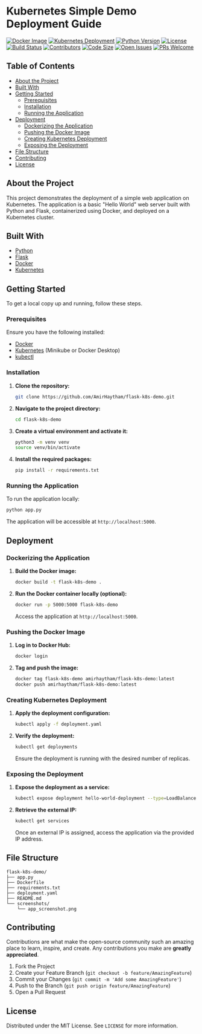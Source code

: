 # Kubernetes Simple Demo Deployment Guide

[![Docker Image](https://img.shields.io/docker/pulls/amirhaytham/flask-k8s-demo?label=Docker%20Pulls&style=flat-square&cacheSeconds=60)](https://hub.docker.com/r/amirhaytham/flask-k8s-demo)
[![Kubernetes Deployment](https://img.shields.io/badge/Kubernetes-Deployment%20Ready-brightgreen?style=flat-square)](https://kubernetes.io/)
[![Python Version](https://img.shields.io/badge/Python-3.8%2B-blue?style=flat-square)](https://www.python.org/)
[![License](https://img.shields.io/badge/License-MIT-yellow?style=flat-square)](LICENSE)
[![Build Status](https://img.shields.io/github/actions/workflow/status/AmirHaytham/flask-k8s-demo/deploy.yml?branch=main&label=Build%20Status&style=flat-square)](https://github.com/AmirHaytham/flask-k8s-demo/actions)
[![Contributors](https://img.shields.io/github/contributors/AmirHaytham/flask-k8s-demo?style=flat-square)](#contributing)
[![Code Size](https://img.shields.io/github/languages/code-size/AmirHaytham/flask-k8s-demo?style=flat-square)](https://github.com/AmirHaytham/flask-k8s-demo)
[![Open Issues](https://img.shields.io/github/issues/AmirHaytham/flask-k8s-demo?label=Issues&style=flat-square)](https://github.com/AmirHaytham/flask-k8s-demo/issues)
[![PRs Welcome](https://img.shields.io/badge/PRs-Welcome-brightgreen?style=flat-square)](#contributing)

## Table of Contents

- [About the Project](#about-the-project)
- [Built With](#built-with)
- [Getting Started](#getting-started)
  - [Prerequisites](#prerequisites)
  - [Installation](#installation)
  - [Running the Application](#running-the-application)
- [Deployment](#deployment)
  - [Dockerizing the Application](#dockerizing-the-application)
  - [Pushing the Docker Image](#pushing-the-docker-image)
  - [Creating Kubernetes Deployment](#creating-kubernetes-deployment)
  - [Exposing the Deployment](#exposing-the-deployment)
- [File Structure](#file-structure)
- [Contributing](#contributing)
- [License](#license)

## About the Project

This project demonstrates the deployment of a simple web application on Kubernetes. The application is a basic "Hello World" web server built with Python and Flask, containerized using Docker, and deployed on a Kubernetes cluster.

## Built With

- [Python](https://www.python.org/)
- [Flask](https://flask.palletsprojects.com/)
- [Docker](https://www.docker.com/)
- [Kubernetes](https://kubernetes.io/)

## Getting Started

To get a local copy up and running, follow these steps.

### Prerequisites

Ensure you have the following installed:

- [Docker](https://docs.docker.com/get-docker/)
- [Kubernetes](https://kubernetes.io/docs/setup/) (Minikube or Docker Desktop)
- [kubectl](https://kubernetes.io/docs/tasks/tools/install-kubectl/)

### Installation

1. **Clone the repository:**

   ```bash
   git clone https://github.com/AmirHaytham/flask-k8s-demo.git
   ```

2. **Navigate to the project directory:**

   ```bash
   cd flask-k8s-demo
   ```

3. **Create a virtual environment and activate it:**

   ```bash
   python3 -m venv venv
   source venv/bin/activate
   ```

4. **Install the required packages:**

   ```bash
   pip install -r requirements.txt
   ```

### Running the Application

To run the application locally:

```bash
python app.py
```

The application will be accessible at `http://localhost:5000`.

## Deployment

### Dockerizing the Application

1. **Build the Docker image:**

   ```bash
   docker build -t flask-k8s-demo .
   ```

2. **Run the Docker container locally (optional):**

   ```bash
   docker run -p 5000:5000 flask-k8s-demo
   ```

   Access the application at `http://localhost:5000`.

### Pushing the Docker Image

1. **Log in to Docker Hub:**

   ```bash
   docker login
   ```

2. **Tag and push the image:**

   ```bash
   docker tag flask-k8s-demo amirhaytham/flask-k8s-demo:latest
   docker push amirhaytham/flask-k8s-demo:latest
   ```

### Creating Kubernetes Deployment

1. **Apply the deployment configuration:**

   ```bash
   kubectl apply -f deployment.yaml
   ```

2. **Verify the deployment:**

   ```bash
   kubectl get deployments
   ```

   Ensure the deployment is running with the desired number of replicas.

### Exposing the Deployment

1. **Expose the deployment as a service:**

   ```bash
   kubectl expose deployment hello-world-deployment --type=LoadBalancer --port=80 --target-port=5000
   ```

2. **Retrieve the external IP:**

   ```bash
   kubectl get services
   ```

   Once an external IP is assigned, access the application via the provided IP address.

## File Structure

```
flask-k8s-demo/
├── app.py
├── Dockerfile
├── requirements.txt
├── deployment.yaml
├── README.md
└── screenshots/
    └── app_screenshot.png
```

## Contributing

Contributions are what make the open-source community such an amazing place to learn, inspire, and create. Any contributions you make are **greatly appreciated**.

1. Fork the Project
2. Create your Feature Branch (`git checkout -b feature/AmazingFeature`)
3. Commit your Changes (`git commit -m 'Add some AmazingFeature'`)
4. Push to the Branch (`git push origin feature/AmazingFeature`)
5. Open a Pull Request

## License

Distributed under the MIT License. See `LICENSE` for more information.
